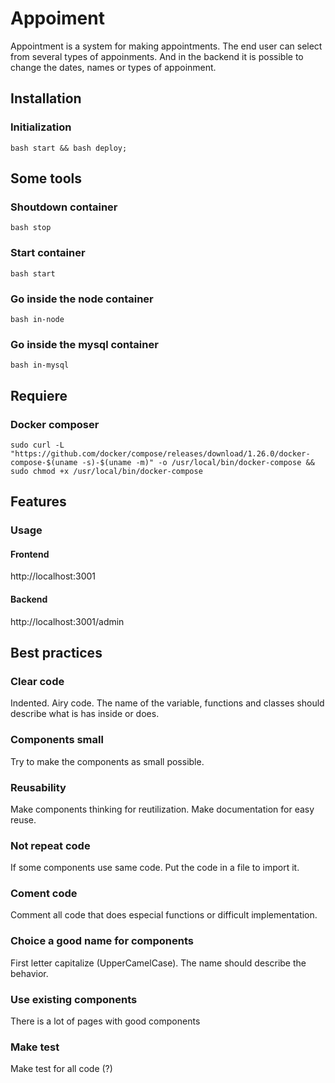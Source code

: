 # Appoiment
Appointment is a system for making appointments. The end user can select from several types of appoinments. And in the backend it is possible to change the dates, names or types of appoinment.

## Installation
###
### Initialization
`bash start && bash deploy;`


## Some tools
### Shoutdown container
`bash stop`

### Start container
`bash start`

### Go inside the node container 
`bash in-node`

### Go inside the mysql container 
`bash in-mysql`


## Requiere
### Docker composer
`sudo curl -L "https://github.com/docker/compose/releases/download/1.26.0/docker-compose-$(uname -s)-$(uname -m)" -o /usr/local/bin/docker-compose && sudo chmod +x /usr/local/bin/docker-compose`

## Features
### Usage
#### Frontend
http://localhost:3001
#### Backend
http://localhost:3001/admin

## Best practices
### Clear code
Indented.
Airy code.
The name of the variable, functions and classes should describe what is has inside or does.
### Components small
Try to make the components as small possible.
### Reusability 
Make components thinking for reutilization.
Make documentation for easy reuse.
### Not repeat code
If some components use same code. Put the code in a file to import it.
### Coment code
Comment all code that does especial functions or difficult implementation.
### Choice a good name for components
First letter capitalize (UpperCamelCase).
The name should describe the behavior.
### Use existing components
There is a lot of pages with good components
### Make test 
Make test for all code (?)
